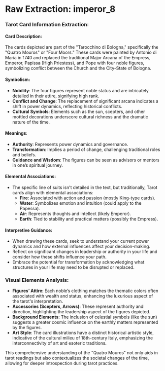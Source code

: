 # Raw Extraction: imperor_8

### Tarot Card Information Extraction:

#### Card Description:
The cards depicted are part of the "Tarocchino di Bologna," specifically the "Quatro Mouros" or "Four Moors." These cards were painted by Antonio di Maria in 1740 and replaced the traditional Major Arcana of the Empress, Emperor, Papissa (High Priestess), and Pope with four noble figures, symbolizing conflict between the Church and the City-State of Bologna.

#### Symbolism:
- **Nobility**: The four figures represent noble status and are intricately detailed in their attire, signifying high rank.
- **Conflict and Change**: The replacement of significant arcana indicates a shift in power dynamics, reflecting historical conflicts.
- **Cultural Symbols**: Elements such as the sun, scepters, and other mottled decorations underscore cultural richness and the dramatic nature of the time.

#### Meanings:
- **Authority**: Represents power dynamics and governance.
- **Transformation**: Implies a period of change, challenging traditional roles and beliefs.
- **Guidance and Wisdom**: The figures can be seen as advisors or mentors in one’s spiritual journey.

#### Elemental Associations:
- The specific line of suits isn't detailed in the text, but traditionally, Tarot cards align with elemental associations:
  - **Fire**: Associated with action and passion (mostly King-type cards).
  - **Water**: Symbolizes emotion and intuition (could apply to the Papessa).
  - **Air**: Represents thoughts and intellect (likely Emperor).
  - **Earth**: Tied to stability and practical matters (possibly the Empress).

#### Interpretive Guidance:
- When drawing these cards, seek to understand your current power dynamics and how external influences affect your decision-making.
- Reflect on significant changes in leadership or authority in your life and consider how these shifts influence your path.
- Embrace the potential for transformation by acknowledging what structures in your life may need to be disrupted or replaced.

### Visual Elements Analysis:
- **Figures’ Attire**: Each noble’s clothing matches the thematic colors often associated with wealth and status, enhancing the luxurious aspect of the tarot's interpretation.
- **Accessories (Scepters, Arrows)**: These represent authority and direction, highlighting the leadership aspect of the figures depicted.
- **Background Elements**: The inclusion of celestial symbols (like the sun) suggests a greater cosmic influence on the earthly matters represented by the figures.
- **Art Style**: The card illustrations have a distinct historical artistic style, indicative of the cultural milieu of 18th-century Italy, emphasizing the interconnectivity of art and esoteric traditions.

This comprehensive understanding of the "Quatro Mouros" not only aids in tarot readings but also contextualizes the societal changes of the time, allowing for deeper introspection during tarot practices.